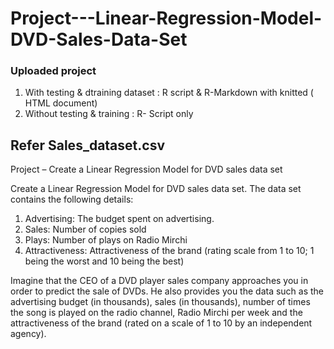# Project---Linear-Regression-Model-DVD-Sales-Data-Set
### Uploaded project  
   1.  With testing & dtraining dataset : R script &  R-Markdown with knitted ( HTML document)
   2.  Without testing & training : R- Script only


## Refer Sales_dataset.csv
Project – Create a Linear Regression Model for DVD sales data set

Create a Linear Regression Model for DVD sales data set. The data set contains the following
details:
1. Advertising: The budget spent on advertising.
2. Sales: Number of copies sold
3. Plays: Number of plays on Radio Mirchi
4. Attractiveness: Attractiveness of the brand (rating scale from 1 to 10; 1 being the worst and 10 being the best)

Imagine that the CEO of a DVD player sales company approaches you in order to predict the sale of DVDs. He also provides you the data such as the advertising budget (in thousands), sales (in thousands), number of times the song is played on the radio channel, Radio Mirchi per week and the attractiveness of the brand (rated on a scale of 1 to 10 by an independent agency).
